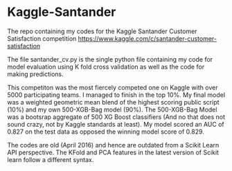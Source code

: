 # Kaggle-Santander
The repo containing my codes for the Kaggle Santander Customer Satisfaction competition 
https://www.kaggle.com/c/santander-customer-satisfaction

The file santander_cv.py is the single python file containing my code for model evaluation using K fold cross validation as well as the code for making predictions.

This competiton was the most fiercely competed one on Kaggle with over 5000 participating teams. I managed to finish in the top 10%. My final model was a weighted geometric mean blend of the highest scoring public script (10%) and my own 500-XGB-Bag model (90%). The 500-XGB-Bag Model was a bootsrap aggregate of 500 XG Boost classifiers (And no that does not sound crazy, not by Kaggle standards at least). My model scored an AUC of 0.827 on the test data as opposed the winning model score of 0.829.  

The codes are old (April 2016) and hence are outdated from a Scikit Learn API perspective. The KFold and PCA features in the latest version of Scikit learn follow a different syntax.
